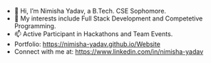 - 👋 Hi, I’m Nimisha Yadav, a B.Tech. CSE Sophomore.
- 👀 My interests include Full Stack Development and Competetive Programming.
- 📫 Active Participant in Hackathons and Team Events.
-  Portfolio: https://nimisha-yadav.github.io/Website
-  Connect with me at: https://www.linkedin.com/in/nimisha-yadav

<!---
nimisha-yadav/nimisha-yadav is a ✨ special ✨ repository because its `README.md` (this file) appears on your GitHub profile.
You can click the Preview link to take a look at your changes.
--->

